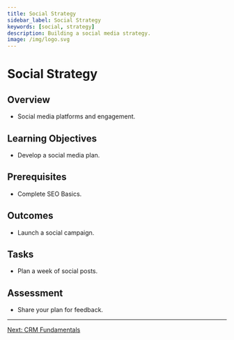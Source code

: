 ```yaml
---
title: Social Strategy
sidebar_label: Social Strategy
keywords: [social, strategy]
description: Building a social media strategy.
image: /img/logo.svg
---
```


# Social Strategy

## Overview
- Social media platforms and engagement.

## Learning Objectives
- Develop a social media plan.

## Prerequisites
- Complete SEO Basics.

## Outcomes
- Launch a social campaign.

## Tasks
- Plan a week of social posts.

## Assessment
- Share your plan for feedback.

---

[Next: CRM Fundamentals](../email-crm/crm-fundamentals.md)
